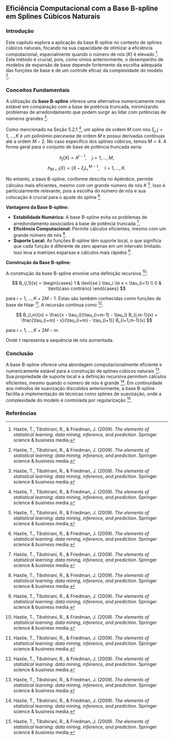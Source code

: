 ## Eficiência Computacional com a Base B-spline em Splines Cúbicos Naturais

### Introdução
Este capítulo explora a aplicação da base B-spline no contexto de splines cúbicos naturais, focando na sua capacidade de otimizar a eficiência computacional, especialmente quando o número de nós ($K$) é elevado [^6]. Este método é crucial, pois, como vimos anteriormente, o desempenho de modelos de expansão de base depende fortemente da escolha adequada das funções de base e de um controle eficaz da complexidade do modelo [^2].

### Conceitos Fundamentais
A utilização da **base B-spline** oferece uma alternativa numericamente mais estável em comparação com a base de potência truncada, minimizando problemas de arredondamento que podem surgir ao lidar com potências de números grandes [^6].

Como mencionado na Seção 5.2.1 [^6], um spline de ordem $M$ com nós $\xi_j, j = 1, ..., K$ é um polinômio *piecewise* de ordem $M$ e possui derivadas contínuas até a ordem $M - 2$. No caso específico dos splines cúbicos, temos $M = 4$. A forma geral para o conjunto de base de potência truncada seria:

$$
h_j(X) = X^{j-1}, \quad j = 1, ..., M,
$$
$$
h_{M+l}(X) = (X - \xi_l)_+^{M-1}, \quad l = 1, ..., K.
$$

No entanto, a base B-spline, conforme descrita no Apêndice, permite cálculos mais eficientes, mesmo com um grande número de nós $K$ [^6]. Isso é particularmente relevante, pois a escolha do número de nós e sua colocação é crucial para o ajuste do spline [^6].

**Vantagens da Base B-spline:**

*   **Estabilidade Numérica:** A base B-spline evita os problemas de arredondamento associados à base de potência truncada [^6].
*   **Eficiência Computacional:** Permite cálculos eficientes, mesmo com um grande número de nós [^6].
*   **Suporte Local:** As funções B-spline têm suporte local, o que significa que cada função é diferente de zero apenas em um intervalo limitado. Isso leva a matrizes esparsas e cálculos mais rápidos [^49].

**Construção da Base B-spline:**

A construção da base B-spline envolve uma definição recursiva [^48]:

$$
B_{i,1}(x) = \begin{cases}
1 & \text{se } \tau_i \le x < \tau_{i+1} \\
0 & \text{caso contrário}
\end{cases}
$$

para $i = 1, ..., K + 2M - 1$. Estas são também conhecidas como funções de base de Haar [^49]. A recursão continua como [^49]:

$$
B_{i,m}(x) = \frac{x - \tau_i}{\tau_{i+m-1} - \tau_i} B_{i,m-1}(x) + \frac{\tau_{i+m} - x}{\tau_{i+m} - \tau_{i+1}} B_{i+1,m-1}(x)
$$

para $i = 1, ..., K + 2M - m$.

Onde $\tau$ representa a sequência de nós aumentada.

### Conclusão
A base B-spline oferece uma abordagem computacionalmente eficiente e numericamente estável para a construção de splines cúbicos naturais [^6]. Sua propriedade de suporte local e a definição recursiva permitem cálculos eficientes, mesmo quando o número de nós é grande [^49]. Em continuidade aos métodos de suavização discutidos anteriormente, a base B-spline facilita a implementação de técnicas como splines de suavização, onde a complexidade do modelo é controlada por regularização [^3].

### Referências
[^6]: Hastie, T., Tibshirani, R., & Friedman, J. (2009). *The elements of statistical learning: data mining, inference, and prediction*. Springer science & business media.
[^2]: Hastie, T., Tibshirani, R., & Friedman, J. (2009). *The elements of statistical learning: data mining, inference, and prediction*. Springer science & business media.
[^49]: Hastie, T., Tibshirani, R., & Friedman, J. (2009). *The elements of statistical learning: data mining, inference, and prediction*. Springer science & business media.
[^48]: Hastie, T., Tibshirani, R., & Friedman, J. (2009). *The elements of statistical learning: data mining, inference, and prediction*. Springer science & business media.
[^3]: Hastie, T., Tibshirani, R., & Friedman, J. (2009). *The elements of statistical learning: data mining, inference, and prediction*. Springer science & business media.

<!-- END -->